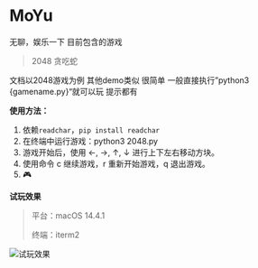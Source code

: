 # MoYu
无聊，娱乐一下
目前包含的游戏
> 2048
> 贪吃蛇


文档以2048游戏为例 其他demo类似 很简单 一般直接执行”python3 {gamename.py}“就可以玩 提示都有

**使用方法：**
1. 依赖`readchar`，`pip install readchar`
2. 在终端中运行游戏：python3 2048.py
3. 游戏开始后，使用 ←, →, ↑, ↓ 进行上下左右移动方块。
4. 使用命令 c 继续游戏，r 重新开始游戏，q 退出游戏。
5. 🎮


**试玩效果**

> 平台：macOS 14.4.1
> 
> 终端：iterm2


![试玩效果](https://github.com/Dtheme/MoYu-2048/assets/12546152/ff31df23-1b79-4d7a-9d89-49b89796341c)
